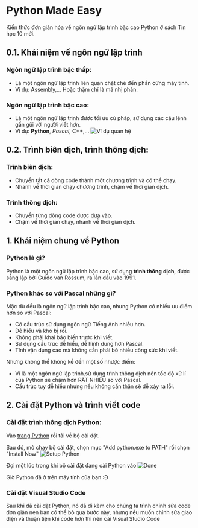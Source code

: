 # Python Made Easy
Kiến thức đơn giản hóa về ngôn ngữ lập trình bậc cao Python ở sách Tin học 10 mới.

## 0.1. Khái niệm về ngôn ngữ lập trình
### Ngôn ngữ lập trình bậc thấp:
- Là một ngôn ngữ lập trình liên quan chặt chẽ đến phần cứng máy tính.
- Ví dụ: Assembly,... Hoặc thậm chí là mã nhị phân.
### Ngôn ngữ lập trình bậc cao:
- Là một ngôn ngữ lập trình được tối ưu cú pháp, sử dụng các câu lệnh gần gũi với người viết hơn.
- Ví dụ: **Python**, *Pascal*, C++,...
![Ví dụ quan hệ](https://user-images.githubusercontent.com/31346263/210920816-ab25bc9c-e9ba-43c8-a912-25fe65eb2d21.png)
## 0.2. Trình biên dịch, trình thông dịch:
### Trình biên dịch:
- Chuyển tất cả dòng code thành một chương trình và có thể chạy.
- Nhanh về thời gian chạy chương trình, chậm về thời gian dịch.
### Trình thông dịch:
- Chuyển từng dòng code được đưa vào.
- Chậm về thời gian chạy, nhanh về thời gian dịch.

## 1. Khái niệm chung về Python
### Python là gì?
Python là một ngôn ngữ lập trình bậc cao, sử dụng **trình thông dịch**, được sáng lập bởi Guido van Rossum, ra lần đầu vào 1991.
### Python khác so với Pascal những gì?
Mặc dù đều là ngôn ngữ lập trình bậc cao, nhưng Python có nhiều ưu điểm hơn so với Pascal:
- Có cấu trúc sử dụng ngôn ngữ Tiếng Anh nhiều hơn.
- Dễ hiểu và khó bị rối.
- Không phải khai báo biến trước khi viết.
- Sử dụng cấu trúc dễ hiểu, dễ hình dung hơn Pascal.
- Tính vận dụng cao mà không cần phải bỏ nhiều công sức khi viết.

Nhưng không thể không kể đến một số nhược điểm:
- Vì là một ngôn ngữ lập trình sử dụng trình thông dịch nên tốc độ xử lí của Python sẽ chậm hơn RẤT NHIỀU so với Pascal.
- Cấu trúc tuy dễ hiểu nhưng nếu không cẩn thận sẽ dễ xảy ra lỗi.

## 2. Cài đặt Python và trình viết code
### Cài đặt trình thông dịch Python:
Vào [trang Python](https://www.python.org/downloads/) rồi tải về bộ cài đặt.

Sau đó, mở chạy bộ cài đặt, chọn mục "Add python.exe to PATH" rồi chọn "Install Now"
![Setup Python](https://user-images.githubusercontent.com/31346263/210932409-cddc3d17-282a-4353-ae1b-0d1a05308436.png)

Đợi một lúc trong khi bộ cài đặt đang cài Python vào
![Done](https://user-images.githubusercontent.com/31346263/210932484-10035e7b-3e68-4ade-997b-0533db25e7ee.png)

Giờ Python đã ở trên máy tính của bạn :Đ

### Cài đặt Visual Studio Code
Sau khi đã cài đặt Python, nó đã đi kèm cho chúng ta trình chỉnh sửa code đơn giản nen bạn có thể bỏ qua bước này, nhưng nếu muốn chỉnh sửa giao diện và thuận tiện khi code hơn thì nên cài Visual Studio Code
